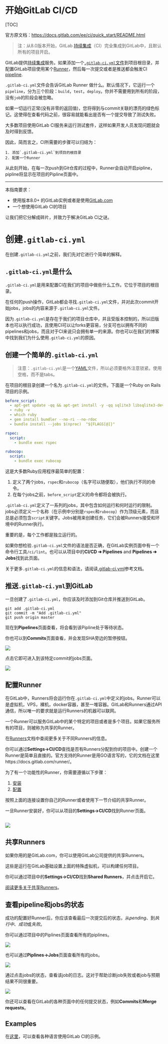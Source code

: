 # 开始GitLab CI/CD

[TOC]

官方原文档：https://docs.gitlab.com/ee/ci/quick_start/README.html

> 注：从8.0版本开始，GitLab [持续集成](https://about.gitlab.com/gitlab-ci/)（CI）完全集成到GitLab中，且默认所有的项目开启。

GitLab提供[持续集成](https://about.gitlab.com/gitlab-ci/)服务。如果添加一个[`.gitlab-ci.yml`文件](https://docs.gitlab.com/ee/ci/yaml/README.html)到项目根目录，并配置GitLab项目使用某个[Runner](https://docs.GitLab.com/ee/ci/runners/README.html)，然后每一次提交或者是推送都会触发CI [pipeline](https://docs.GitLab.com/ee/ci/pipelines.html).

`.gitlab-ci.yml`文件会告诉GitLab Runner 做什么。默认情况下，它运行一个`pipeline`，分为三个阶段：`build`，`test`，`deploy`。你并不需要用到所有的阶段，没有`job`的阶段会被忽略。

如果一切运行正常(没有非零的返回值)，您将得到与commit关联的漂亮的绿色标记。这使得在查看代码之前，很容易就能看出是否有一个提交导致了测试失败。

大多数项目使用GitLab CI服务来运行测试套件，这样如果开发人员发现问题就会及时得到反馈。

因此，简而言之，CI所需要的步骤可以归结为：
```
1. 添加`.gitlab-ci.yml`到项目的根目录
2. 配置一个Runner
```
从此刻开始，在每一次push到Git仓库的过程中，Runner会自动开启pipline，pipline将显示在项目的Pipline页面中。

------

本指南要求：

- 使用版本8.0+ 的GitLab实例或者是使用[GitLab.com](https://gitlab.com/)
- 一个想使用GitLab CI的项目

让我们把它分解成碎片，并致力于解决GitLab CI之谜。

# 创建`.gitlab-ci.yml`

在创建`.gitlab-ci.yml`之前，我们先对它进行个简单的解释。

## `.gitlab-ci.yml`是什么

`.gitlab-ci.yml`是用来配置CI在我们的项目中做些什么工作。它位于项目的根目录。

在任何的push操作，GitLab都会寻找`.gitlab-ci.yml`文件，并对此次commit开始jobs，jobs的内容来源于`.gitlab-ci.yml`文件。

因为`.gitlab-ci.yml`是存在于我们的项目仓库中，并且受版本控制的，所以旧版本也可以执行成功，且使用CI可以让forks更容易，分支可也以拥有不同的pipelines和jobs，而且对于CI来说只会拥有单一的来源。你也可以在我们的博客中找到我们为什么使用`.gitlab-ci.yml`的原因。

## 创建一个简单的`.gitlab-ci.yml`

> 注意：`.gitlab-ci.yml`是一个[YAML](https://en.wikipedia.org/wiki/YAML)文件，所以必须要格外注意锁紧。使用空格，而不是tabs。

在项目的根目录创建一个名为`.gitlab-ci.yml`的文件。下面是一个Ruby on Rails项目的示例。

```yaml
before_script:
  - apt-get update -qq && apt-get install -y -qq sqlite3 libsqlite3-dev nodejs
  - ruby -v
  - which ruby
  - gem install bundler --no-ri --no-rdoc
  - bundle install --jobs $(nproc)  "${FLAGS[@]}"

rspec:
  script:
    - bundle exec rspec

rubocop:
  script:
    - bundle exec rubocop
```

这是大多数Ruby应用程序最简单的配置：

1. 定义了两个jobs，`rspec`和`rubocop`（名字可以随便取），他们执行不同的命令。
2. 在每个jobs之前，`before_script`定义的命令都将会被执行。

`.gitlab-ci.yml`定义了一系列的jobs，其中包含如何运行和何时运行的限制。jobs必须定义一个名称（在示例中分别是`rspec`和`rubocop`）作为顶级元素，而且总是必须包含`script`关键字。Jobs被用来创建任务，它们会被Runners接受和环境中的Runner执行。

重要的是，每个工作都是独立运行的。

如果你想检验`.gitlab-ci.yml`文件的语法是否正确，在GitLab实例页面中有一个命令行工具`/ci/lint`。也可以从项目中的**CI/CD ➔ Pipelines** and **Pipelines ➔ Jobs**找到此页面。

关于更多`.gitlab-ci.yml`的信息和语法，请阅读[.gitlab-ci.yml](https://docs.gitlab.com/ee/ci/yaml/README.html)参考文档。

## 推送`.gitlab-ci.yml`到GitLab

一旦创建了`.gitlab-ci.yml`，你应该及时添加到Git仓库并推送到GitLab。

```shell
git add .gitlab-ci.yml
git commit -m "Add .gitlab-ci.yml"
git push origin master
```

现在到**Pipelines**页面查看，将会看到该Pipline处于等待状态。

你也可以到**Commits**页面查看，并会发现SHA旁边的暂停按钮。

![](https://docs.gitlab.com/ee/ci/quick_start/img/new_commit.png)

点击它即可进入到该特定commit的jobs页面。

![](https://docs.gitlab.com/ee/ci/quick_start/img/single_commit_status_pending.png)

## 配置Runner

在GitLab中，Runners将会运行你在`.gitlab-ci.yml`中定义的jobs。Runner可以是虚拟机，VPS，裸机，docker容器，甚至一堆容器。GitLab和Runners通过API通信，所以唯一的要求就是运行Runners的机器可以联网。

一个Runner可以服务GitLab中的某个特定的项目或者是多个项目。如果它服务所有的项目，则被称为共享的Runner。

在[Runners](https://docs.gitlab.com/ee/ci/runners/README.html)文档中查阅更多关于不同Runners的信息。

你可以通过**Settings->CI/CD**查找是否有Runners分配到你的项目中。创建一个Runner是简单且直接的。官方支持的Runner是用GO语言写的，它的文档在这里https://docs.gitlab.com/runner/。

为了有一个功能性的Runner，你需要遵循以下步骤：

1. [安装](https://docs.gitlab.com/runner/install/)
2. [配置](https://docs.gitlab.com/ee/ci/runners/README.html#registering-a-specific-runner)

按照上面的连接设置你自己的Runner或者使用下一节介绍的共享Runner。

一旦Runner安装好，你可以从项目的**Settings->CI/CD**找到Runner页面。

## ![](https://docs.gitlab.com/ee/ci/quick_start/img/runners_activated.png)

## 共享Runners

如果你用的是GitLab.com，你可以使用GitLab公司提供的共享Runners。

这些是运行在GitLab基础设置上面的特殊虚拟机，可以构建任何项目。

你可以通过项目中的**Settings->CI/CD**找到**Shared Runners**，并点击开启它。

[阅读更多关于共享Runners](https://docs.gitlab.com/ee/ci/runners/README.html)。

## 查看pipeline和jobs的状态

成功的配置好Runner后，你应该查看最后一次提交后的状态，从*pending*、到*执行中*、*成功*或*失败*。

你可以通过项目中的Piplines页面查看所有的piplines。

![](https://docs.gitlab.com/ee/ci/quick_start/img/pipelines_status.png)

也可以通过**Piplines->Jobs**页面查看所有的jobs。

![](https://docs.gitlab.com/ee/ci/quick_start/img/builds_status.png)

通过点击jobs的状态，查看该job的日志。这对于帮助诊断job失败或者job与预期结果不同很重要。

![](https://docs.gitlab.com/ee/ci/quick_start/img/build_log.png)

你还可以查看在GitLab的各种页面中的任何提交状态，例如**Commits**和**Merge requests**。

## Examples

在[这里](https://docs.gitlab.com/ee/ci/examples/README.html)，可以查看各种语言使用GitLab CI的示例。